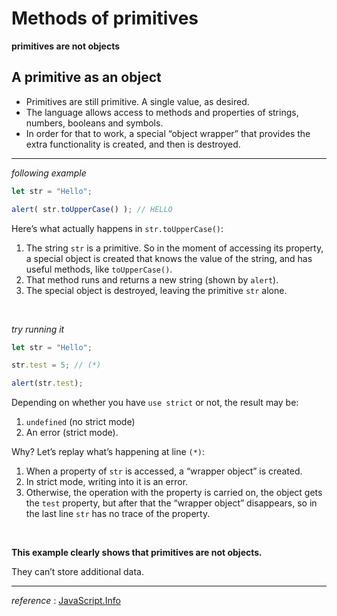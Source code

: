 # Methods of primitives

<b>primitives are not objects</b>

## A primitive as an object

- Primitives are still primitive. A single value, as desired.
- The language allows access to methods and properties of strings, numbers, booleans and symbols.
- In order for that to work, a special “object wrapper” that provides the extra functionality is created, and then is destroyed.

<hr />

*following example*

```javascript
let str = "Hello";

alert( str.toUpperCase() ); // HELLO
```

Here’s what actually happens in `str.toUpperCase()`:

1. The string `str` is a primitive. So in the moment of accessing its property, a special object is created that knows the value of the string, and has useful methods, like `toUpperCase()`.
2. That method runs and returns a new string (shown by `alert`).
3. The special object is destroyed, leaving the primitive `str` alone.

<br/>

*try running it*

```javascript
let str = "Hello";

str.test = 5; // (*)

alert(str.test);
```

Depending on whether you have `use strict` or not, the result may be:

1. `undefined` (no strict mode)
2. An error (strict mode).

Why? Let’s replay what’s happening at line `(*)`:

1. When a property of `str` is accessed, a “wrapper object” is created.
2. In strict mode, writing into it is an error.
3. Otherwise, the operation with the property is carried on, the object gets the `test` property, but after that the “wrapper object” disappears, so in the last line `str` has no trace of the property.

<br/>

<b>This example clearly shows that primitives are not objects.</b>

They can’t store additional data.

<hr />

*reference* : <a href="https://javascript.info/primitives-methods">JavaScript.Info</a>
